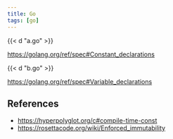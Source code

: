 ```yaml
---
title: Go
tags: [go]
---
```


{{< d "a.go" >}}

<https://golang.org/ref/spec#Constant_declarations>

{{< d "b.go" >}}

<https://golang.org/ref/spec#Variable_declarations>

## References

- <https://hyperpolyglot.org/c#compile-time-const>
- <https://rosettacode.org/wiki/Enforced_immutability>
